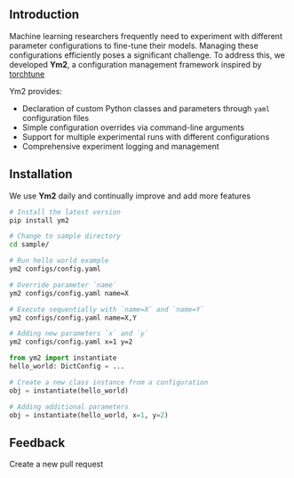 ## Introduction

Machine learning researchers frequently need to experiment with different parameter configurations to fine-tune their models. Managing these configurations efficiently poses a significant challenge. 
To address this, we developed **Ym2**, a configuration management framework inspired by [torchtune](https://github.com/pytorch/torchtune)

Ym2 provides:

- Declaration of custom Python classes and parameters through `yaml` configuration files
- Simple configuration overrides via command-line arguments
- Support for multiple experimental runs with different configurations
- Comprehensive experiment logging and management

## Installation
We use **Ym2** daily and continually improve and add more features
```bash
# Install the latest version
pip install ym2

# Change to sample directory
cd sample/

# Run hello world example
ym2 configs/config.yaml

# Override parameter `name`
ym2 configs/config.yaml name=X

# Execute sequentially with `name=X` and `name=Y`
ym2 configs/config.yaml name=X,Y

# Adding new parameters `x` and `y`
ym2 configs/config.yaml x=1 y=2
```
```python
from ym2 import instantiate
hello_world: DictConfig = ...

# Create a new class instance from a configuration
obj = instantiate(hello_world)

# Adding additional parameters
obj = instantiate(hello_world, x=1, y=2)
```

## Feedback
Create a new pull request

